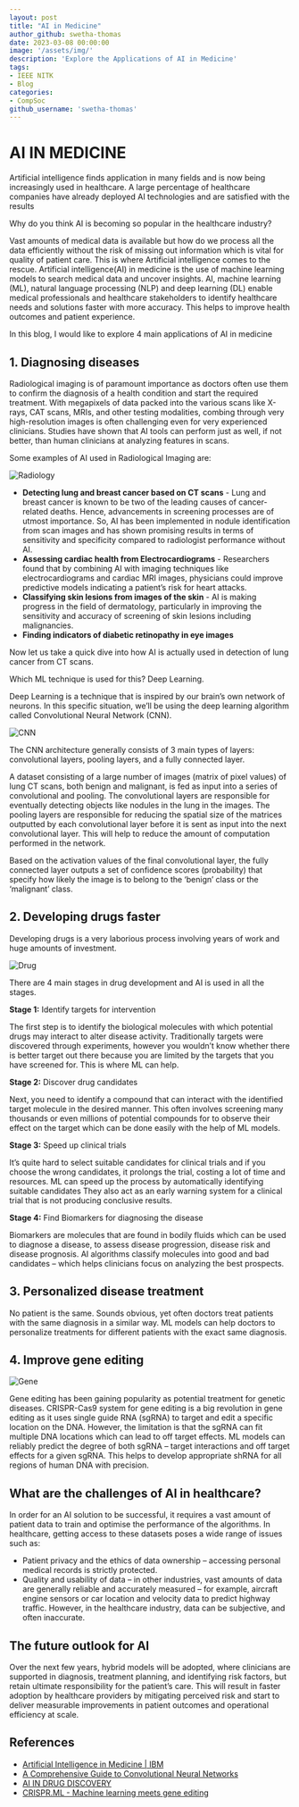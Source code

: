 ```yaml
---
layout: post
title: "AI in Medicine"
author_github: swetha-thomas
date: 2023-03-08 00:00:00
image: '/assets/img/'
description: 'Explore the Applications of AI in Medicine'
tags:
- IEEE NITK
- Blog
categories:
- CompSoc
github_username: 'swetha-thomas'
---
```


# AI IN MEDICINE

Artificial intelligence finds application in many fields and is now being increasingly used in healthcare. A large percentage of healthcare companies have already deployed AI technologies and are satisfied with the results

Why do you think AI is becoming so popular in the healthcare industry?

Vast amounts of medical data is available but how do we process all the data efficiently without the risk of missing out information which is vital for quality of patient care. This is where Artificial intelligence comes to the rescue. Artificial intelligence(AI) in medicine is the use of machine learning models to search medical data and uncover insights. AI, machine learning (ML), natural language processing (NLP) and deep learning (DL) enable medical professionals and healthcare stakeholders to identify healthcare needs and solutions faster with more accuracy. This helps to improve health outcomes and patient experience.

In this blog, I would like to explore 4 main applications of AI in medicine

## 1. Diagnosing diseases

Radiological imaging is of paramount importance as doctors often use them to confirm the diagnosis of a health condition and start the required treatment. With megapixels of data packed into the various scans like X-rays, CAT scans, MRIs, and other testing modalities, combing through very high-resolution images is often challenging even for very experienced clinicians. Studies have shown that AI tools can perform just as well, if not better, than human clinicians at analyzing features in scans.

Some examples of AI used in Radiological Imaging are:

![Radiology](/blog/assets/img/ai-in-medicine/radiology.png)

- **Detecting lung and breast cancer based on CT scans** - Lung and breast cancer is known to be two of the leading causes of cancer-related deaths. Hence, advancements in screening processes are of utmost importance. So, AI has been implemented in nodule identification from scan images and has shown promising results in terms of sensitivity and specificity compared to radiologist performance without AI.
- **Assessing cardiac health from Electrocardiograms** - Researchers found that by combining AI with imaging techniques like electrocardiograms and cardiac MRI images, physicians could improve predictive models indicating a patient’s risk for heart attacks. 
- **Classifying skin lesions from images of the skin** - AI is making progress in the field of dermatology, particularly in improving the sensitivity and accuracy of screening of skin lesions including malignancies.
- **Finding indicators of diabetic retinopathy in eye images**

Now let us take a quick dive into how AI is actually used in detection of lung cancer from CT scans.

Which ML technique is used for this? Deep Learning. 

Deep Learning is a technique that is inspired by our brain’s own network of neurons. In this specific situation, we’ll be using the deep learning algorithm called Convolutional Neural Network (CNN).

![CNN](/blog/assets/img/ai-in-medicine/cnn.png)

The CNN architecture generally consists of 3 main types of layers: convolutional layers, pooling layers, and a fully connected layer.

A dataset consisting of a large number of images (matrix of pixel values) of lung CT scans, both benign and malignant, is fed as input into a series of convolutional and pooling. The convolutional layers are responsible for eventually detecting objects like nodules in the lung in the images. The pooling layers are responsible for reducing the spatial size of the matrices outputted by each convolutional layer before it is sent as input into the next convolutional layer. This will help to reduce the amount of computation performed in the network.

Based on the activation values of the final convolutional layer, the fully connected layer outputs a set of confidence scores (probability) that specify how likely the image is to belong to the ‘benign’ class or the ‘malignant’ class.

## 2. Developing drugs faster

Developing drugs is a very laborious process involving years of work and huge amounts of investment.

![Drug](/blog/assets/img/ai-in-medicine/drug.png)

There are 4 main stages in drug development and AI is used in all the stages.

__Stage 1:__ Identify targets for intervention

The first step is to identify the biological molecules with which potential drugs may interact to alter disease activity. Traditionally targets were discovered through experiments, however you wouldn’t know whether there is better target out there because you are limited by the targets that you have screened for. This is where ML can help.

__Stage 2:__ Discover drug candidates 

Next, you need to identify a compound that can interact with the identified target molecule in the desired manner. This often involves screening many thousands or even millions of potential compounds for to observe their effect on the target which can be done easily with the help of ML models.

__Stage 3:__ Speed up clinical trials

It’s quite hard to select suitable candidates for clinical trials and if you choose the wrong candidates, it prolongs the trial, costing a lot of time and resources. ML can speed up the  process by automatically identifying suitable candidates  They also act as an early warning system for a clinical trial that is not producing conclusive results.

__Stage 4:__ Find Biomarkers for diagnosing the disease

Biomarkers are molecules that are found in bodily fluids which can be used to diagnose a disease, to assess disease progression, disease risk and disease prognosis. AI algorithms classify molecules into good and bad candidates – which helps clinicians focus on analyzing the best prospects.

## 3. Personalized disease treatment

No patient is the same. Sounds obvious, yet often doctors treat patients with the same diagnosis in a similar way. ML models can help doctors to personalize treatments for different patients with the exact same diagnosis. 

## 4. Improve gene editing

![Gene](/blog/assets/img/ai-in-medicine/gene.png)

Gene editing has been gaining popularity as potential treatment for genetic diseases. CRISPR-Cas9 system for gene editing is a big revolution in gene editing as it uses single guide RNA (sgRNA) to target and edit a specific location on the DNA. However, the limitation is that the sgRNA can fit multiple DNA locations which can lead to off target effects. ML models can reliably predict the degree of both sgRNA – target interactions and off target effects for a given sgRNA. This helps to develop appropriate shRNA for all regions of human DNA with precision. 

## What are the challenges of AI in healthcare?

In order for an AI solution to be successful, it requires a vast amount of patient data to train and optimise the performance of the algorithms. In healthcare, getting access to these datasets poses a wide range of issues such as:

- Patient privacy and the ethics of data ownership – accessing personal medical records is strictly protected. 
- Quality and usability of data – in other industries, vast amounts of data are generally reliable and accurately measured – for example, aircraft engine sensors or car location and velocity data to predict highway traffic.  However, in the healthcare industry, data can be subjective, and often inaccurate.


## The future outlook for AI

Over the next few years, hybrid models will be adopted, where clinicians are supported in diagnosis, treatment planning, and identifying risk factors, but retain ultimate responsibility for the patient’s care.  This will result in faster adoption by healthcare providers by mitigating perceived risk and start to deliver measurable improvements in patient outcomes and operational efficiency at scale.  

## References

- [Artificial Intelligence in Medicine \| IBM](https://www.ibm.com/topics/artificial-intelligence-medicine)
- [A Comprehensive Guide to Convolutional Neural Networks](https://towardsdatascience.com/a-comprehensive-guide-to-convolutional-neural-networks-the-eli5-way-3bd2b1164a53)
- [AI IN DRUG DISCOVERY](https://www.merckgroup.com/en/research/science-space/envisioning-tomorrow/precision-medicine/generativeai.html)
- [CRISPR.ML - Machine learning meets gene editing](https://www.youtube.com/watch?v=p5G5aMnExpI)